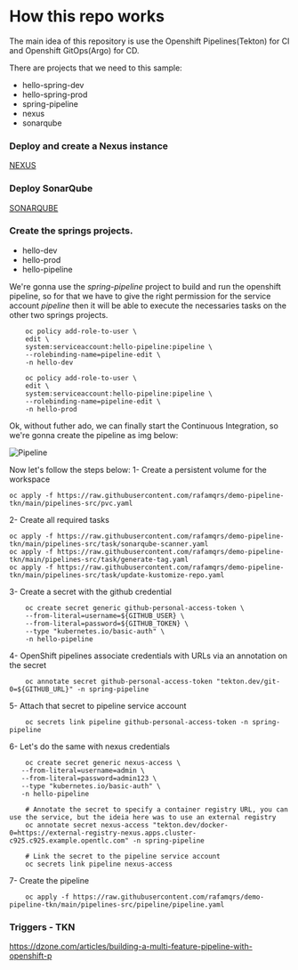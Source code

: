# How this repo works
The main idea of this repository is use the Openshift Pipelines(Tekton) for CI and Openshift GitOps(Argo) for CD.

There are   projects that we need to this sample:
- hello-spring-dev
- hello-spring-prod
- spring-pipeline
- nexus
- sonarqube

### Deploy and create a Nexus instance
[NEXUS](https://github.com/rafamqrs/demo-pipeline-tkn/blob/main/nexus/README.md)


### Deploy SonarQube
[SONARQUBE](https://github.com/rafamqrs/demo-pipeline-tkn/blob/main/sonarqube/sonarqube.adoc)


### Create the springs projects.
- hello-dev
- hello-prod
- hello-pipeline

We're gonna use the *spring-pipeline* project to build and run the openshift pipeline, so for that we have to give the right permission for the service account *pipeline* then it will be able to execute the necessaries tasks on the other two springs projects.

```shell
    oc policy add-role-to-user \
    edit \
    system:serviceaccount:hello-pipeline:pipeline \
    --rolebinding-name=pipeline-edit \
    -n hello-dev
```
```shell
    oc policy add-role-to-user \
    edit \
    system:serviceaccount:hello-pipeline:pipeline \
    --rolebinding-name=pipeline-edit \
    -n hello-prod
```

Ok, without futher ado, we can finally start the Continuous Integration, so we're gonna create the pipeline as img below:

![Pipeline](https://github.com/rafamqrs/demo-pipeline-tkn/blob/main/imgs/pipeline.png)

Now let's follow the steps below: 
1- Create a persistent volume for the workspace
```shell
oc apply -f https://raw.githubusercontent.com/rafamqrs/demo-pipeline-tkn/main/pipelines-src/pvc.yaml
```
2- Create all required tasks
```shell
oc apply -f https://raw.githubusercontent.com/rafamqrs/demo-pipeline-tkn/main/pipelines-src/task/sonarqube-scanner.yaml
oc apply -f https://raw.githubusercontent.com/rafamqrs/demo-pipeline-tkn/main/pipelines-src/task/generate-tag.yaml
oc apply -f https://raw.githubusercontent.com/rafamqrs/demo-pipeline-tkn/main/pipelines-src/task/update-kustomize-repo.yaml
```

3- Create a secret with the github credential
```shell
    oc create secret generic github-personal-access-token \
    --from-literal=username=${GITHUB_USER} \
    --from-literal=password=${GITHUB_TOKEN} \
    --type "kubernetes.io/basic-auth" \
    -n hello-pipeline
```
4- OpenShift pipelines associate credentials with URLs via an annotation on the secret
```shell
    oc annotate secret github-personal-access-token "tekton.dev/git-0=${GITHUB_URL}" -n spring-pipeline
```
5- Attach that secret to pipeline service account
```shell
    oc secrets link pipeline github-personal-access-token -n spring-pipeline
```

6- Let's do the same with nexus credentials
```shell
    oc create secret generic nexus-access \
   --from-literal=username=admin \
   --from-literal=password=admin123 \
   --type "kubernetes.io/basic-auth" \
   -n hello-pipeline

    # Annotate the secret to specify a container registry URL, you can use the service, but the ideia here was to use an external registry
    oc annotate secret nexus-access "tekton.dev/docker-0=https://external-registry-nexus.apps.cluster-c925.c925.example.opentlc.com" -n spring-pipeline

    # Link the secret to the pipeline service account
    oc secrets link pipeline nexus-access    
```

7- Create the pipeline
```shell
    oc apply -f https://raw.githubusercontent.com/rafamqrs/demo-pipeline-tkn/main/pipelines-src/pipeline/pipeline.yaml 
```

### Triggers - TKN
https://dzone.com/articles/building-a-multi-feature-pipeline-with-openshift-p
